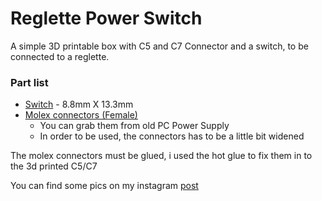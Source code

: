 # Reglette Power Switch
A simple 3D printable box with C5 and C7 Connector and a switch, to be connected to a reglette.

### Part list
* [Switch](https://it.aliexpress.com/item/32813951635.html?spm=a2g0o.order_list.0.0.21ef3696thxWUk&gatewayAdapt=glo2ita) - 8.8mm X 13.3mm
* [Molex connectors (Female)](https://it.aliexpress.com/item/4000497959786.html?spm=a2g0o.productlist.0.0.584ed5cfEHzV1T&algo_pvid=13fc35c8-5b43-4baa-a7a3-228af43e44f1&algo_exp_id=13fc35c8-5b43-4baa-a7a3-228af43e44f1-29&pdp_ext_f=%7B%22sku_id%22%3A%2210000002273525870%22%7D&pdp_npi=2%40dis%21EUR%21%212.16%21%21%211.75%21%21%402100bdf016591049685155253e143e%2110000002273525870%21sea)
  * You can grab them from old PC Power Supply
  * In order to be used, the connectors has to be a little bit widened

The molex connectors must be glued, i used the hot glue to fix them in to the 3d printed C5/C7

You can find some pics on my instagram [post](https://www.instagram.com/p/Cgq43D-s9YU/)
